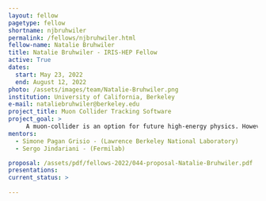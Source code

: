 ```yaml
---
layout: fellow
pagetype: fellow
shortname: njbruhwiler
permalink: /fellows/njbruhwiler.html
fellow-name: Natalie Bruhwiler
title: Natalie Bruhwiler - IRIS-HEP Fellow
active: True
dates:
  start: May 23, 2022
  end: August 12, 2022
photo: /assets/images/team/Natalie-Bruhwiler.png
institution: University of California, Berkeley
e-mail: nataliebruhwiler@berkeley.edu
project_title: Muon Collider Tracking Software
project_goal: >
     A muon-collider is an option for future high-energy physics. However, because of the short lifetime of a muon, the detector has to cope with a large rate of beam-induced background caused by muon decay products. The algorithms used for charged particle reconstruction (tracking) need to successfully differentiate this noise from products of the main muon-muon collision, which results in a very large conbinatorial problem. This project involves investigating how the tracking algorithms can be improved and, if time allows, focusing on the optimization of the algorithm and the detector layout. 
mentors:
  - Simone Pagan Grisio - (Lawrence Berkeley National Laboratory)
  - Sergo Jindariani - (Fermilab)

proposal: /assets/pdf/fellows-2022/044-proposal-Natalie-Bruhwiler.pdf
presentations:
current_status: >
  
---
```

